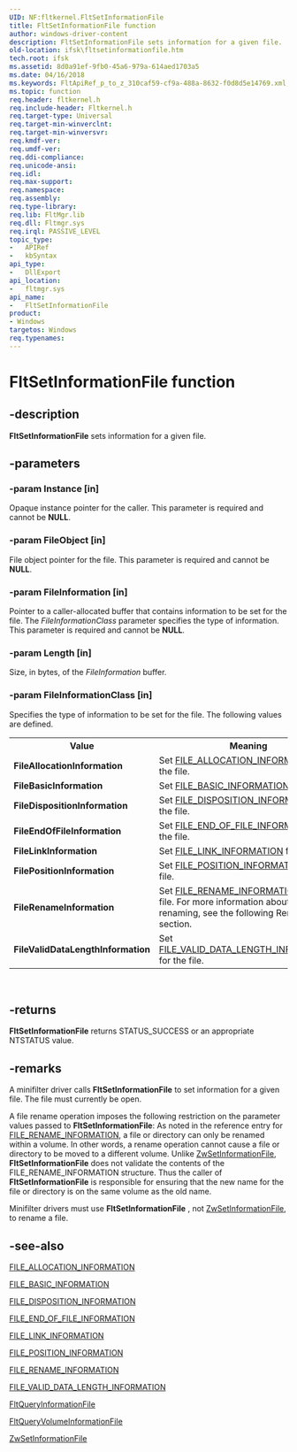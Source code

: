 ```yaml
---
UID: NF:fltkernel.FltSetInformationFile
title: FltSetInformationFile function
author: windows-driver-content
description: FltSetInformationFile sets information for a given file.
old-location: ifsk\fltsetinformationfile.htm
tech.root: ifsk
ms.assetid: 8d0a91ef-9fb0-45a6-979a-614aed1703a5
ms.date: 04/16/2018
ms.keywords: FltApiRef_p_to_z_310caf59-cf9a-488a-8632-f0d8d5e14769.xml, FltSetInformationFile, FltSetInformationFile function [Installable File System Drivers], fltkernel/FltSetInformationFile, ifsk.fltsetinformationfile
ms.topic: function
req.header: fltkernel.h
req.include-header: Fltkernel.h
req.target-type: Universal
req.target-min-winverclnt: 
req.target-min-winversvr: 
req.kmdf-ver: 
req.umdf-ver: 
req.ddi-compliance: 
req.unicode-ansi: 
req.idl: 
req.max-support: 
req.namespace: 
req.assembly: 
req.type-library: 
req.lib: FltMgr.lib
req.dll: Fltmgr.sys
req.irql: PASSIVE_LEVEL
topic_type:
-	APIRef
-	kbSyntax
api_type:
-	DllExport
api_location:
-	fltmgr.sys
api_name:
-	FltSetInformationFile
product:
- Windows
targetos: Windows
req.typenames: 
---
```


# FltSetInformationFile function


## -description


<b>FltSetInformationFile</b> sets information for a given file. 


## -parameters




### -param Instance [in]

Opaque instance pointer for the caller. This parameter is required and cannot be <b>NULL</b>. 


### -param FileObject [in]

File object pointer for the file. This parameter is required and cannot be <b>NULL</b>. 


### -param FileInformation [in]

Pointer to a caller-allocated buffer that contains information to be set for the file. The <i>FileInformationClass</i> parameter specifies the type of information. This parameter is required and cannot be <b>NULL</b>. 


### -param Length [in]

Size, in bytes, of the <i>FileInformation</i> buffer. 


### -param FileInformationClass [in]

Specifies the type of information to be set for the file. The following values are defined. 

<table>
<tr>
<th>Value</th>
<th>Meaning</th>
</tr>
<tr>
<td>
<b>FileAllocationInformation</b>

</td>
<td>
Set <a href="https://msdn.microsoft.com/library/windows/hardware/ff540232">FILE_ALLOCATION_INFORMATION</a> for the file. 

</td>
</tr>
<tr>
<td>
<b>FileBasicInformation</b>

</td>
<td>
Set <a href="https://msdn.microsoft.com/library/windows/hardware/ff545762">FILE_BASIC_INFORMATION</a> for the file. 

</td>
</tr>
<tr>
<td>
<b>FileDispositionInformation</b>

</td>
<td>
Set <a href="https://msdn.microsoft.com/library/windows/hardware/ff545765">FILE_DISPOSITION_INFORMATION</a> for the file. 

</td>
</tr>
<tr>
<td>
<b>FileEndOfFileInformation</b>

</td>
<td>
Set <a href="https://msdn.microsoft.com/library/windows/hardware/ff545780">FILE_END_OF_FILE_INFORMATION</a> for the file. 

</td>
</tr>
<tr>
<td>
<b>FileLinkInformation</b>

</td>
<td>
Set <a href="https://msdn.microsoft.com/library/windows/hardware/ff540324">FILE_LINK_INFORMATION</a> for the file. 

</td>
</tr>
<tr>
<td>
<b>FilePositionInformation</b>

</td>
<td>
Set <a href="https://msdn.microsoft.com/library/windows/hardware/ff545848">FILE_POSITION_INFORMATION</a> for the file. 

</td>
</tr>
<tr>
<td>
<b>FileRenameInformation</b>

</td>
<td>
Set <a href="https://msdn.microsoft.com/library/windows/hardware/ff540344">FILE_RENAME_INFORMATION</a> for the file. For more information about file renaming, see the following Remarks section. 

</td>
</tr>
<tr>
<td>
<b>FileValidDataLengthInformation</b>

</td>
<td>
Set <a href="https://msdn.microsoft.com/library/windows/hardware/ff545873">FILE_VALID_DATA_LENGTH_INFORMATION</a> for the file. 

</td>
</tr>
</table>
 


## -returns



<b>FltSetInformationFile</b> returns STATUS_SUCCESS or an appropriate NTSTATUS value. 




## -remarks



A minifilter driver calls <b>FltSetInformationFile</b> to set information for a given file. The file must currently be open. 

A file rename operation imposes the following restriction on the parameter values passed to <b>FltSetInformationFile</b>: As noted in the reference entry for <a href="https://msdn.microsoft.com/library/windows/hardware/ff540344">FILE_RENAME_INFORMATION</a>, a file or directory can only be renamed within a volume. In other words, a rename operation cannot cause a file or directory to be moved to a different volume. Unlike <a href="https://msdn.microsoft.com/library/windows/hardware/ff567096">ZwSetInformationFile</a>, <b>FltSetInformationFile</b> does not validate the contents of the FILE_RENAME_INFORMATION structure. Thus the caller of <b>FltSetInformationFile</b> is responsible for ensuring that the new name for the file or directory is on the same volume as the old name. 

Minifilter drivers must use <b>FltSetInformationFile</b> , not <a href="https://msdn.microsoft.com/library/windows/hardware/ff567096">ZwSetInformationFile</a>, to rename a file. 




## -see-also




<a href="https://msdn.microsoft.com/library/windows/hardware/ff540232">FILE_ALLOCATION_INFORMATION</a>



<a href="https://msdn.microsoft.com/library/windows/hardware/ff545762">FILE_BASIC_INFORMATION</a>



<a href="https://msdn.microsoft.com/library/windows/hardware/ff545765">FILE_DISPOSITION_INFORMATION</a>



<a href="https://msdn.microsoft.com/library/windows/hardware/ff545780">FILE_END_OF_FILE_INFORMATION</a>



<a href="https://msdn.microsoft.com/library/windows/hardware/ff540324">FILE_LINK_INFORMATION</a>



<a href="https://msdn.microsoft.com/library/windows/hardware/ff545848">FILE_POSITION_INFORMATION</a>



<a href="https://msdn.microsoft.com/library/windows/hardware/ff540344">FILE_RENAME_INFORMATION</a>



<a href="https://msdn.microsoft.com/library/windows/hardware/ff545873">FILE_VALID_DATA_LENGTH_INFORMATION</a>



<a href="https://msdn.microsoft.com/library/windows/hardware/ff543439">FltQueryInformationFile</a>



<a href="https://msdn.microsoft.com/library/windows/hardware/ff543446">FltQueryVolumeInformationFile</a>



<a href="https://msdn.microsoft.com/library/windows/hardware/ff567096">ZwSetInformationFile</a>
 

 


